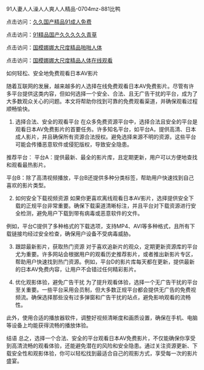 
91人妻人人澡人人爽人人精品-0704mz-881比鸭


点击访问：<a href="https://rtj-3zo.pages.dev/">久久国产精品91成人免费</a>

点击访问：<a href="https://bsdf-5f5.pages.dev/">91精品国产久久久久久青草</a>

点击访问：<a href="https://tfda.pages.dev/">国模娜娜大尺度精品啪啪人体</a>

点击访问：<a href="https://vassv.pages.dev/">国模娜娜大尺度精品人体在线观看</a>



如何轻松、安全地免费观看日本AV影片

随着互联网的发展，越来越多的人选择在线免费观看日本AV免费影片。尽管有许多平台提供这类内容，但如何选择一个安全、合法、且无广告干扰的平台，成为了大多数观众关心的问题。本文将帮助你找到可靠的免费观看渠道，并确保观看过程顺畅愉快。

1. 选择合法、安全的观看平台
在众多免费资源平台中，选择合法且安全的平台是观看日本AV免费影片的首要任务。许多知名平台，如平台A，提供高清、日本成人影片，并且确保所有资源合法授权。避免选择来源不明的资源，这些平台可能会传播恶意软件或侵犯版权，导致安全隐患。

推荐平台：
平台A：提供最新、最全的影片库，且定期更新，用户可以方便地查找和观看最热影片。

平台B：除了高清视频播放，平台B还提供多种分类标签，帮助用户快速找到自己喜欢的影片类型。

2. 如何安全下载视频资源
如果你更喜欢离线观看日本AV影片，选择提供安全下载的正规平台非常重要。确保下载渠道清晰标注，并且平台对下载资源进行安全检测，避免用户下载到带有病毒或恶意软件的文件。

例如，平台C提供了多种格式的下载选项，支持MP4、AVI等多种格式，且所有下载链接均经过安全检查，确保用户设备不受病毒威胁。

3. 跟踪最新影片，获取热门资源
对于喜欢追新片的观众，定期更新资源库的平台尤为重要。许多网站会根据用户的观看历史推荐影片，或者推出新影片专区，帮助用户快速找到热门资源。例如，平台D的影片库每天都在更新，提供最新的日本AV免费内容，让用户不会错过任何精彩影片。

4. 优化观影体验，避免广告干扰
为了提升观看体验，选择一个无广告干扰的平台至关重要。一些平台采用会员制，但大多数正规平台都会提供无广告的免费视频流。确保选择那些没有过多弹窗和广告干扰的站点，避免影响观看的流畅性。

此外，使用合适的播放器软件，调整好视频清晰度和画质设置，确保在手机、电脑等设备上均能获得流畅的播放体验。

结语
总之，选择一个合法、安全的平台观看日本AV免费影片，不仅能确保你享受到高清流畅的观看体验，还能避免潜在的风险和安全隐患。通过关注资源更新、下载安全性和观影体验，你可以轻松找到最适合自己的观影方式，享受每一次的影片盛宴。












<span style="display:none;">[Canonical link]( https://github.com/fin20250704/fin04 ）</span>
